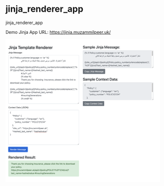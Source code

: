 # jinja_renderer_app
jinja_renderer_app

Demo Jinja App URL:
https://jinja.muzammilpeer.uk/

![Sampel App interface](/jinja-sample-app.png)
